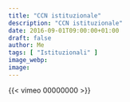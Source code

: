 ```yaml
---
title: "CCN istituzionale"
description: "CCN istituzionale"
date: 2016-09-01T09:00:00+01:00
draft: false
author: Me
tags: [ "Istituzionali" ]
image_webp:
image:
---
```


{{< vimeo 00000000 >}}
